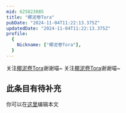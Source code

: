 ```yaml
---
mid: 625823085
title: "椰泥卷Tora"
pubDate: "2024-11-04T11:22:13.375Z"
updatedDate: "2024-11-04T11:22:13.375Z"
profile:
  {
    Nickname: ["椰泥卷Tora"],
  }
---
```


关注[椰泥卷Tora](https://space.bilibili.com/625823085)谢谢喵~ 关注[椰泥卷Tora](https://space.bilibili.com/625823085)谢谢喵~

## 此条目有待补充
你可以在[这里](https://github.com/Yuhanawa/VTuber.ICU/edit/master/src/content/v/椰泥卷Tora/index.md)编辑本文
